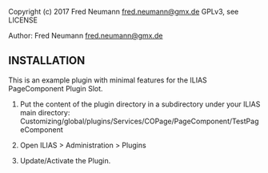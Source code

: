 Copyright (c) 2017 Fred Neumann <fred.neumann@gmx.de>
GPLv3, see LICENSE

Author: Fred Neumann <fred.neumann@gmx.de>


INSTALLATION
------------

This is an example plugin with minimal features for the ILIAS PageComponent Plugin Slot.

1. Put the content of the plugin directory in a subdirectory under your ILIAS main directory:
Customizing/global/plugins/Services/COPage/PageComponent/TestPageComponent

2. Open ILIAS > Administration > Plugins

3. Update/Activate the Plugin.
